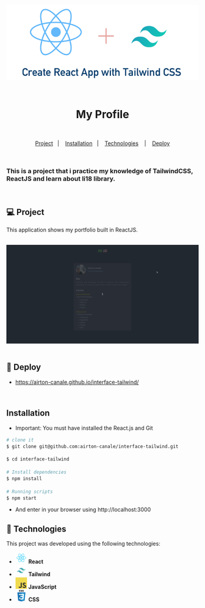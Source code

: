 <p align="center">
<img margin-left= "300px" src="./github/banner.png" alt="Banner">
</p>
<br>
<h1 align="center"><strong>My Profile</strong></h1>
<br>
<p align="center">
  <a href="#-project">Project</a>&nbsp;&nbsp;&nbsp;|&nbsp;&nbsp;&nbsp;
  <a href="#installation">Installation</a>&nbsp;&nbsp;&nbsp;|&nbsp;&nbsp;&nbsp;
  <a href="#-technologies">Technologies</a>
  &nbsp;&nbsp;&nbsp;|&nbsp;&nbsp;&nbsp;
  <a href="#Deply">Deploy</a>
</p>

<br>

### This is a project that i practice my knowledge of TailwindCSS, ReactJS and learn about li18 library.

<br>

## 💻 Project


<p>This application shows my portfolio built in ReactJS.</p>

<br>
<img src="./github/interface.gif" alt="Readme Gif">
<br>
<br>

## 🚀 Deploy
 -  https://airton-canale.github.io/interface-tailwind/
<br>

## Installation

- Important: You must have installed the React.js and Git

```bash
# clone it
$ git clone git@github.com:airton-canale/interface-tailwind.git

$ cd interface-tailwind

# Install dependencies
$ npm install

# Running scripts
$ npm start
```
- And enter in your browser using http://localhost:3000


## 🚀 Technologies

This project was developed using the following technologies:

- <img height="30" src="https://raw.githubusercontent.com/github/explore/80688e429a7d4ef2fca1e82350fe8e3517d3494d/topics/react/react.png"> **React**
- <img height="30" src="https://raw.githubusercontent.com/github/explore/80688e429a7d4ef2fca1e82350fe8e3517d3494d/topics/tailwind/tailwind.png"> **Tailwind**
- <img height="30" src="https://raw.githubusercontent.com/github/explore/80688e429a7d4ef2fca1e82350fe8e3517d3494d/topics/javascript/javascript.png">  **JavaScript**
- <img height="30" src="https://raw.githubusercontent.com/github/explore/80688e429a7d4ef2fca1e82350fe8e3517d3494d/topics/css/css.png"> **CSS**

